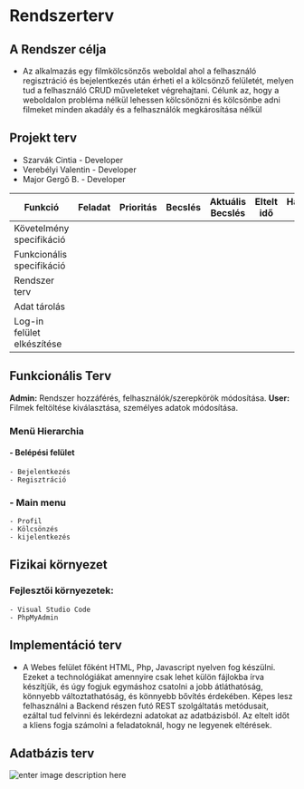 ﻿# Rendszerterv


## A Rendszer célja

- Az alkalmazás egy filmkölcsönzős weboldal ahol a felhasználó regisztráció és bejelentkezés után érheti el a kölcsönző felületét, melyen tud a felhasználó CRUD műveleteket végrehajtani. Célunk az, hogy a weboldalon probléma nélkül lehessen kölcsönözni és kölcsönbe adni filmeket minden akadály és a felhasználók megkárosítása nélkül

##  Projekt terv

- Szarvák Cintia - Developer
- Verebélyi Valentin - Developer
- Major Gergő B. - Developer 

| Funkció	| Feladat	| Prioritás | Becslés | Aktuális Becslés | Eltelt idő | Hátralévő idő | 
| -- | -- | -- | -- | -- | -- | -- |
| Követelmény specifikáció |  ||||||
| Funkcionális specifikáció ||||||
| Rendszer terv | 
| Adat tárolás | 
| Log-in felület elkészítése |


## Funkcionális Terv

**Admin:** Rendszer hozzáférés, felhasználók/szerepkörök módosítása. 
**User:** Filmek feltöltése kiválasztása, személyes adatok módosítása.

### **Menü Hierarchia**
#### - Belépési felület
	- Bejelentkezés
	- Regisztráció
### - Main menu
	- Profil
	- Kölcsönzés
	- kijelentkezés

## Fizikai környezet

### Fejlesztői környezetek: 
	- Visual Studio Code
	- PhpMyAdmin
	 

## Implementáció terv

- A Webes felület főként HTML, Php, Javascript nyelven fog készülni. Ezeket a technológiákat amennyire csak lehet külön fájlokba írva készítjük, és úgy fogjuk egymáshoz csatolni a jobb átláthatóság, könnyebb változtathatóság, és könnyebb bővítés érdekében. Képes lesz felhasználni a Backend részen futó REST szolgáltatás metódusait, ezáltal tud felvinni és lekérdezni adatokat az adatbázisból. Az eltelt időt a kliens fogja számolni a feladatoknál, hogy ne legyenek eltérések.

## Adatbázis terv

![enter image description here](https://media.discordapp.net/attachments/339221080424185856/1025020647878967336/unknown.png)


